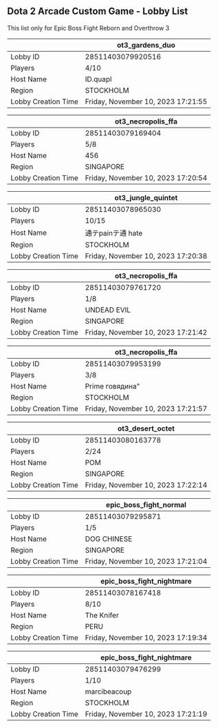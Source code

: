 ## Dota 2 Arcade Custom Game - Lobby List

This list only for Epic Boss Fight Reborn and Overthrow 3

|  | ot3_gardens_duo |
| ------ | ------ |
| Lobby ID | 28511403079920516 |
| Players | 4/10 |
| Host Name | ID.quapl |
| Region | STOCKHOLM |
| Lobby Creation Time | Friday, November 10, 2023 17:21:55 |


|  | ot3_necropolis_ffa |
| ------ | ------ |
| Lobby ID | 28511403079169404 |
| Players | 5/8 |
| Host Name | 456 |
| Region | SINGAPORE |
| Lobby Creation Time | Friday, November 10, 2023 17:20:54 |


|  | ot3_jungle_quintet |
| ------ | ------ |
| Lobby ID | 28511403078965030 |
| Players | 10/15 |
| Host Name | 通テpainテ通 hate |
| Region | STOCKHOLM |
| Lobby Creation Time | Friday, November 10, 2023 17:20:38 |


|  | ot3_necropolis_ffa |
| ------ | ------ |
| Lobby ID | 28511403079761720 |
| Players | 1/8 |
| Host Name | UNDEAD EVIL |
| Region | SINGAPORE |
| Lobby Creation Time | Friday, November 10, 2023 17:21:42 |


|  | ot3_necropolis_ffa |
| ------ | ------ |
| Lobby ID | 28511403079953199 |
| Players | 3/8 |
| Host Name | Prime говядина" |
| Region | STOCKHOLM |
| Lobby Creation Time | Friday, November 10, 2023 17:21:57 |


|  | ot3_desert_octet |
| ------ | ------ |
| Lobby ID | 28511403080163778 |
| Players | 2/24 |
| Host Name | POM |
| Region | SINGAPORE |
| Lobby Creation Time | Friday, November 10, 2023 17:22:14 |


|  | epic_boss_fight_normal |
| ------ | ------ |
| Lobby ID | 28511403079295871 |
| Players | 1/5 |
| Host Name | DOG CHINESE |
| Region | SINGAPORE |
| Lobby Creation Time | Friday, November 10, 2023 17:21:04 |


|  | epic_boss_fight_nightmare |
| ------ | ------ |
| Lobby ID | 28511403078167418 |
| Players | 8/10 |
| Host Name | The Knifer |
| Region | PERU |
| Lobby Creation Time | Friday, November 10, 2023 17:19:34 |


|  | epic_boss_fight_nightmare |
| ------ | ------ |
| Lobby ID | 28511403079476299 |
| Players | 1/10 |
| Host Name | marcibeacoup |
| Region | STOCKHOLM |
| Lobby Creation Time | Friday, November 10, 2023 17:21:19 |



